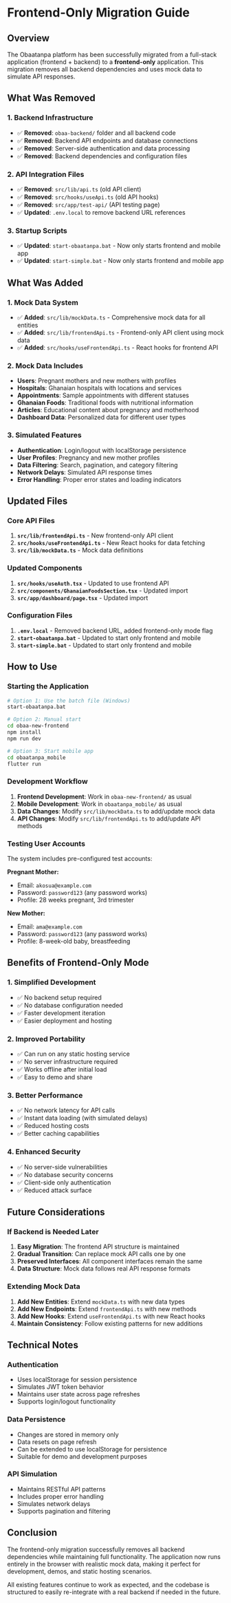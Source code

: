 # Frontend-Only Migration Guide

## Overview

The Obaatanpa platform has been successfully migrated from a full-stack application (frontend + backend) to a **frontend-only** application. This migration removes all backend dependencies and uses mock data to simulate API responses.

## What Was Removed

### 1. Backend Infrastructure
- ✅ **Removed**: `obaa-backend/` folder and all backend code
- ✅ **Removed**: Backend API endpoints and database connections
- ✅ **Removed**: Server-side authentication and data processing
- ✅ **Removed**: Backend dependencies and configuration files

### 2. API Integration Files
- ✅ **Removed**: `src/lib/api.ts` (old API client)
- ✅ **Removed**: `src/hooks/useApi.ts` (old API hooks)
- ✅ **Removed**: `src/app/test-api/` (API testing page)
- ✅ **Updated**: `.env.local` to remove backend URL references

### 3. Startup Scripts
- ✅ **Updated**: `start-obaatanpa.bat` - Now only starts frontend and mobile app
- ✅ **Updated**: `start-simple.bat` - Now only starts frontend and mobile app

## What Was Added

### 1. Mock Data System
- ✅ **Added**: `src/lib/mockData.ts` - Comprehensive mock data for all entities
- ✅ **Added**: `src/lib/frontendApi.ts` - Frontend-only API client using mock data
- ✅ **Added**: `src/hooks/useFrontendApi.ts` - React hooks for frontend API

### 2. Mock Data Includes
- **Users**: Pregnant mothers and new mothers with profiles
- **Hospitals**: Ghanaian hospitals with locations and services
- **Appointments**: Sample appointments with different statuses
- **Ghanaian Foods**: Traditional foods with nutritional information
- **Articles**: Educational content about pregnancy and motherhood
- **Dashboard Data**: Personalized data for different user types

### 3. Simulated Features
- **Authentication**: Login/logout with localStorage persistence
- **User Profiles**: Pregnancy and new mother profiles
- **Data Filtering**: Search, pagination, and category filtering
- **Network Delays**: Simulated API response times
- **Error Handling**: Proper error states and loading indicators

## Updated Files

### Core API Files
1. **`src/lib/frontendApi.ts`** - New frontend-only API client
2. **`src/hooks/useFrontendApi.ts`** - New React hooks for data fetching
3. **`src/lib/mockData.ts`** - Mock data definitions

### Updated Components
1. **`src/hooks/useAuth.tsx`** - Updated to use frontend API
2. **`src/components/GhanaianFoodsSection.tsx`** - Updated import
3. **`src/app/dashboard/page.tsx`** - Updated import

### Configuration Files
1. **`.env.local`** - Removed backend URL, added frontend-only mode flag
2. **`start-obaatanpa.bat`** - Updated to start only frontend and mobile
3. **`start-simple.bat`** - Updated to start only frontend and mobile

## How to Use

### Starting the Application
```bash
# Option 1: Use the batch file (Windows)
start-obaatanpa.bat

# Option 2: Manual start
cd obaa-new-frontend
npm install
npm run dev

# Option 3: Start mobile app
cd obaatanpa_mobile
flutter run
```

### Development Workflow
1. **Frontend Development**: Work in `obaa-new-frontend/` as usual
2. **Mobile Development**: Work in `obaatanpa_mobile/` as usual
3. **Data Changes**: Modify `src/lib/mockData.ts` to add/update mock data
4. **API Changes**: Modify `src/lib/frontendApi.ts` to add/update API methods

### Testing User Accounts
The system includes pre-configured test accounts:

**Pregnant Mother:**
- Email: `akosua@example.com`
- Password: `password123` (any password works)
- Profile: 28 weeks pregnant, 3rd trimester

**New Mother:**
- Email: `ama@example.com`
- Password: `password123` (any password works)
- Profile: 8-week-old baby, breastfeeding

## Benefits of Frontend-Only Mode

### 1. Simplified Development
- ✅ No backend setup required
- ✅ No database configuration needed
- ✅ Faster development iteration
- ✅ Easier deployment and hosting

### 2. Improved Portability
- ✅ Can run on any static hosting service
- ✅ No server infrastructure required
- ✅ Works offline after initial load
- ✅ Easy to demo and share

### 3. Better Performance
- ✅ No network latency for API calls
- ✅ Instant data loading (with simulated delays)
- ✅ Reduced hosting costs
- ✅ Better caching capabilities

### 4. Enhanced Security
- ✅ No server-side vulnerabilities
- ✅ No database security concerns
- ✅ Client-side only authentication
- ✅ Reduced attack surface

## Future Considerations

### If Backend is Needed Later
1. **Easy Migration**: The frontend API structure is maintained
2. **Gradual Transition**: Can replace mock API calls one by one
3. **Preserved Interfaces**: All component interfaces remain the same
4. **Data Structure**: Mock data follows real API response formats

### Extending Mock Data
1. **Add New Entities**: Extend `mockData.ts` with new data types
2. **Add New Endpoints**: Extend `frontendApi.ts` with new methods
3. **Add New Hooks**: Extend `useFrontendApi.ts` with new React hooks
4. **Maintain Consistency**: Follow existing patterns for new additions

## Technical Notes

### Authentication
- Uses localStorage for session persistence
- Simulates JWT token behavior
- Maintains user state across page refreshes
- Supports login/logout functionality

### Data Persistence
- Changes are stored in memory only
- Data resets on page refresh
- Can be extended to use localStorage for persistence
- Suitable for demo and development purposes

### API Simulation
- Maintains RESTful API patterns
- Includes proper error handling
- Simulates network delays
- Supports pagination and filtering

## Conclusion

The frontend-only migration successfully removes all backend dependencies while maintaining full functionality. The application now runs entirely in the browser with realistic mock data, making it perfect for development, demos, and static hosting scenarios.

All existing features continue to work as expected, and the codebase is structured to easily re-integrate with a real backend if needed in the future.
